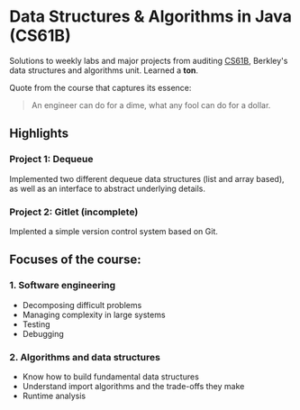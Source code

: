 # Data Structures & Algorithms in Java (CS61B)

Solutions to weekly labs and major projects from auditing [CS61B](https://fa23.datastructur.es/), Berkley's data structures and algorithms unit. Learned a **ton**.

Quote from the course that captures its essence:
> An engineer can do for a dime, what any fool can do for a dollar.

## Highlights
### Project 1: Dequeue
Implemented two different dequeue data structures (list and array based), as well as an interface to abstract underlying details.

### Project 2: Gitlet (incomplete)
Implented a simple version control system based on Git.

## Focuses of the course:
### 1. Software engineering
  - Decomposing difficult problems
  - Managing complexity in large systems
  - Testing
  - Debugging

### 2. Algorithms and data structures
  - Know how to build fundamental data structures
  - Understand import algorithms and the trade-offs they make
  - Runtime analysis
